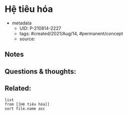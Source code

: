 # Hệ tiêu hóa

- metadata
	- UID: P-210814-2227
	- tags: #created/2021/Aug/14, #permanent/concept 
	- source: 

## Notes


## Questions & thoughts:


## Related:
```dataview
list
from [[Hệ tiêu hóa]]
sort file.name asc
```